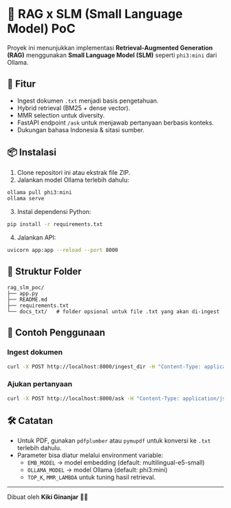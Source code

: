 # 🧠 RAG x SLM (Small Language Model) PoC

Proyek ini menunjukkan implementasi **Retrieval-Augmented Generation (RAG)** menggunakan **Small Language Model (SLM)** seperti `phi3:mini` dari Ollama.

## 🚀 Fitur
- Ingest dokumen `.txt` menjadi basis pengetahuan.
- Hybrid retrieval (BM25 + dense vector).
- MMR selection untuk diversity.
- FastAPI endpoint `/ask` untuk menjawab pertanyaan berbasis konteks.
- Dukungan bahasa Indonesia & sitasi sumber.

## 📦 Instalasi
1. Clone repositori ini atau ekstrak file ZIP.
2. Jalankan model Ollama terlebih dahulu:

```bash
ollama pull phi3:mini
ollama serve
```

3. Instal dependensi Python:

```bash
pip install -r requirements.txt
```

4. Jalankan API:

```bash
uvicorn app:app --reload --port 8000
```

## 📂 Struktur Folder
```
rag_slm_poc/
├── app.py
├── README.md
├── requirements.txt
└── docs_txt/   # folder opsional untuk file .txt yang akan di-ingest
```

## 🧩 Contoh Penggunaan
### Ingest dokumen
```bash
curl -X POST http://localhost:8000/ingest_dir -H "Content-Type: application/json" -d '{"path":"./docs_txt"}'
```

### Ajukan pertanyaan
```bash
curl -X POST http://localhost:8000/ask -H "Content-Type: application/json" -d '{"question":"Apa tujuan proyek Prometix?"}'
```

## 🛠️ Catatan
- Untuk PDF, gunakan `pdfplumber` atau `pymupdf` untuk konversi ke `.txt` terlebih dahulu.
- Parameter bisa diatur melalui environment variable:
  - `EMB_MODEL` → model embedding (default: multilingual-e5-small)
  - `OLLAMA_MODEL` → model Ollama (default: phi3:mini)
  - `TOP_K`, `MMR_LAMBDA` untuk tuning hasil retrieval.

---
Dibuat oleh **Kiki Ginanjar** 🧑‍💻
